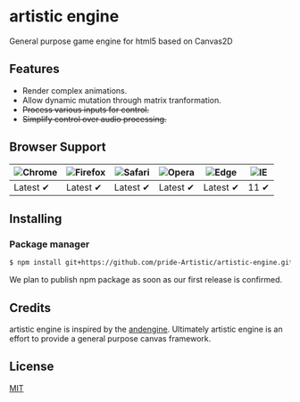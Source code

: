 # artistic engine
<p>General purpose game engine for html5 based on Canvas2D</p>


## Features

- Render complex animations.
- Allow dynamic mutation through matrix tranformation.
- ~~Process various inputs for control.~~
- ~~Simplify control over audio processing.~~

## Browser Support

![Chrome](https://raw.githubusercontent.com/alrra/browser-logos/main/src/chrome/chrome_48x48.png) | ![Firefox](https://raw.githubusercontent.com/alrra/browser-logos/main/src/firefox/firefox_48x48.png) | ![Safari](https://raw.githubusercontent.com/alrra/browser-logos/main/src/safari/safari_48x48.png) | ![Opera](https://raw.githubusercontent.com/alrra/browser-logos/main/src/opera/opera_48x48.png) | ![Edge](https://raw.githubusercontent.com/alrra/browser-logos/main/src/edge/edge_48x48.png) | ![IE](https://raw.githubusercontent.com/alrra/browser-logos/master/src/archive/internet-explorer_9-11/internet-explorer_9-11_48x48.png) |
--- | --- | --- | --- | --- | --- |
Latest ✔ | Latest ✔ | Latest ✔ | Latest ✔ | Latest ✔ | 11 ✔ |

## Installing

### Package manager


```bash
$ npm install git+https://github.com/pride-Artistic/artistic-engine.git
```
We plan to publish npm package as soon as our first release is confirmed.

## Credits

artistic engine is inspired by the [andengine](https://github.com/nicolasgramlich/AndEngine). Ultimately artistic engine is an effort to provide a general purpose canvas framework.

## License

[MIT](LICENSE)